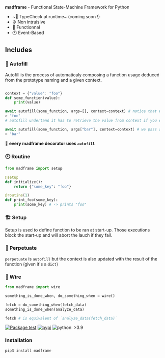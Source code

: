 **madframe** - Functional State-Machine Framework for Python
- ~💢 TypeCheck at runtime~ (coming soon !)
- ☮️ Non intruisive
- 🧰 Functionnal
- 🕐 Event-Based

## Includes

### 🤖 Autofill

Autofill is the process of automaticaly composing a function usage deduced from the prototype naming and a given context.

```python

context = {"value": "foo"}
def some_function(value):
    print(value)

await autofill(some_function, args=[], context=context) # notice that we don't pass any argument
> "foo"
# autofill undertand it has to retrieve the value from context if you don't specify it

await autofill(some_function, args["bar"], context=context) # we pass an argument
> "bar"
```
💁 **every madframe decorator uses `autofill`**
  
### 🕙 Routine
  
```python
from madframe import setup

@setup
def initialize():
    return {"some_key": "foo"}

@routine(1)
def print_foo(some_key):
    print(some_key) # -> prints "foo"
```

### 🏗️ Setup

Setup is used to define function to be ran at start-up. Those executions block the start-up and will abort the lauch if they fail.

### 📝 Perpetuate

`perpetuate` is `autofill` but the context is also updated with the result of the function (given it's a `dict`)

### 🚩 Wire

```python
from madframe import wire

something_is_done_when, do_something_when = wire()

fetch = do_something_when(fetch_data)
something_is_done_when(analyze_data)

fetch # is equivalent of `analyze_data(fetch_data)`
```

[![Package test](https://github.com/6r17/madframe/actions/workflows/test.yml/badge.svg)](https://github.com/6r17/madframe/actions/workflows/test.yml)
[![pypi](https://img.shields.io/pypi/v/madframe)](https://pypi.org/project/madframe/)
![python: >3.9](https://img.shields.io/badge/python-%3E3.9-informational)

### Installation

```bash
pip3 install madframe
```
